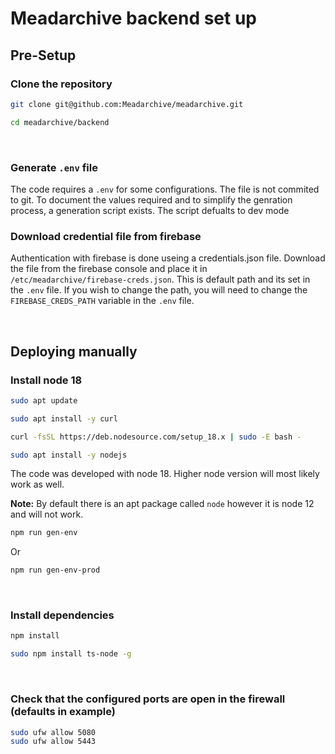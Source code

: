 # Meadarchive backend set up

## Pre-Setup

### Clone the repository
```bash
git clone git@github.com:Meadarchive/meadarchive.git
```

```bash
cd meadarchive/backend
```
<br>

### Generate `.env` file
The code requires a `.env` for some configurations. The file is not commited to git. To document the values required and to simplify the genration process, a generation script exists. The script defualts to dev mode


### Download credential file from firebase
Authentication with firebase is done useing a credentials.json file. Download the file from the firebase console and place it in `/etc/meadarchive/firebase-creds.json`. This is default path and its set in the `.env` file. If you wish to change the path, you will need to change the `FIREBASE_CREDS_PATH` variable in the `.env` file.

<br>

## Deploying manually

### Install node 18
```bash
sudo apt update
```

```bash
sudo apt install -y curl
```

```bash
curl -fsSL https://deb.nodesource.com/setup_18.x | sudo -E bash -
```

```bash
sudo apt install -y nodejs
```
The code was developed with node 18. Higher node version will most likely work as well. 

**Note:** By default there is an apt package called `node` however it is node 12 and will not work.


```bash
npm run gen-env
```

Or
  
```bash
npm run gen-env-prod
```

<br>

### Install dependencies
```bash
npm install
```

```bash
sudo npm install ts-node -g
```

<br>

### Check that the configured ports are open in the firewall (defaults in example)
```bash
sudo ufw allow 5080
sudo ufw allow 5443
```

